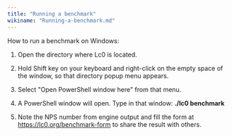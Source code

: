 ```yaml
---
title: "Running a benchmark"
wikiname: "Running-a-benchmark.md"
---
```

How to run a benchmark on Windows:

1. Open the directory where Lc0 is located.

2. Hold Shift key on your keyboard and right-click on the empty space of the window, so that directory popup menu appears.

3. Select "Open PowerShell window here" from that menu.

4. A PowerShell window will open. Type in that window:
**./lc0 benchmark**

5. Note the NPS number from engine output and fill the form at https://lc0.org/benchmark-form to share the result with others.